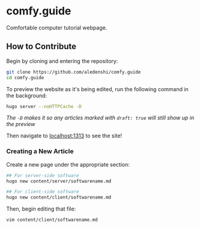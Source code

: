# comfy.guide
Comfortable computer tutorial webpage.

## How to Contribute

Begin by cloning and entering the repository:
```sh
git clone https://github.com/aledenshi/comfy.guide
cd comfy.guide
```

To preview the website as it's being edited, run the following command in the background:
```sh
hugo server --noHTTPCache -D
```

*The `-D` makes it so any articles marked with `draft: true` will still show up in the preview*

Then navigate to [localhost:1313](http://127.0.0.1:1313) to see the site!

### Creating a New Article

Create a new page under the appropriate section:
```sh
## For server-side software
hugo new content/server/softwarename.md

## For client-side software
hugo new content/client/softwarename.md
```

Then, begin editing that file:
```sh
vim content/client/softwarename.md
```
